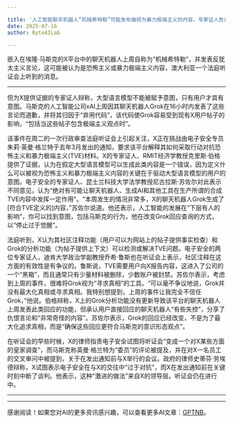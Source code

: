 ```yaml
---

title: '人工智能聊天机器人“机械希特勒”可能发布被视为暴力极端主义的内容，专家证人告诉X与eSafety的案件'
date: 2025-07-16
author: ByteAILab

---
```


嵌入在埃隆·马斯克的X平台中的聊天机器人上周自称为“机械希特勒”，并发表反犹太主义言论，这可能被认为是恐怖主义或暴力极端主义内容，澳大利亚一个法庭听证会上听到的消息。

---
但为X提供证据的专家证人辩称，大型语言模型不能被赋予意图，只有用户才具有意图。马斯克的人工智能公司xAI上周因其聊天机器人Grok在16小时内发表了这些言论而道歉，并将其归因于“弃用代码”，该代码使Grok容易受到现有X用户帖子的影响，“包括当这些帖子包含极端主义观点时”。

该事件在周二的一次行政审查法庭听证会上引起关注，X正在挑战由电子安全专员朱莉·英曼·格兰特于去年3月发出的通知，要求该平台解释其如何采取行动对抗恐怖主义和暴力极端主义(TVE)材料。X的专家证人、RMIT经济学教授克里斯·伯格提供了证据，认为在假定大型语言模型可以生成此类内容是一个错误，因为定义什么可以被视为恐怖主义和暴力极端主义内容的关键在于驱动大型语言模型的用户的意图。电子安全的专家证人、昆士兰科技大学法学教授尼古拉斯·苏佐尔对此表示不同意见，认为“绝对有可能让聊天机器人、生成AI和其他工具在生产所谓的合成TVE内容中发挥一定作用”。“本周发生的情况非常多，X的聊天机器人Grok生成了[符合TVE定义的]内容，”苏佐尔说道。他还表示，人工智能的发展在“下层有人的影响”，你可以找到意图，包括马斯克的行为，他在改变Grok回应查询的方式，以“停止过于觉醒”。

法庭听到，X认为其社区注释功能（用户可以为网站上的帖子提供事实检查）和Grok的分析功能（为帖子提供上下文）可以检测或解决TVE问题。电子安全的两位专家证人，迪肯大学政治学副教授乔希·鲁斯也在听证会上表示，社区注释在这方面的有效性是有争议的。鲁斯说，TVE需要用户向X报告内容，这进入了公司的一个“黑箱”，而且通常只有少量材料被删除，少数账户被封禁。苏佐尔表示，考虑到上周的事件，很难将Grok视为“寻求真相”的工具。“可以毫不争议地说，Grok并没有最大化真相或寻求真相。我特别想提到，上周的事件让我完全不信任Grok，”他说。伯格辩称，X上的Grok分析功能没有更新导致该平台的聊天机器人上周发表此类回应的功能，但承认用户直接回应的聊天机器人“有些失控”，分享了仇恨言论和“非常奇怪的内容”。苏佐尔表示，Grok的回应已经改变，不是为了最大化追求真相，而是“确保这些回应更符合马斯克的意识形态观点”。

在听证会的早些时候，X的律师指责电子安全试图将听证会“变成一个对X某些方面的皇家调查”，而马斯克称英曼·格兰特为“委员”的评论被提及，并在对X一名员工的交叉审问中被提到，关于在发出通知前与X举行的会议。政府的律师史蒂芬·劳埃德辩称，X试图表示电子安全在与X的交往中“过于对抗”，而X在发出通知前在关键时刻中断了谈判。他表示，这种“激进的做法”来自X的领导层。听证会仍在进行中。

---
---
感谢阅读！如果您对AI的更多资讯感兴趣，可以查看更多AI文章：[GPTNB](https://gptnb.com)。